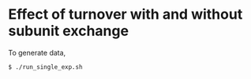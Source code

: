 # Effect of turnover with and without subunit exchange 

To generate data,

    $ ./run_single_exp.sh 

